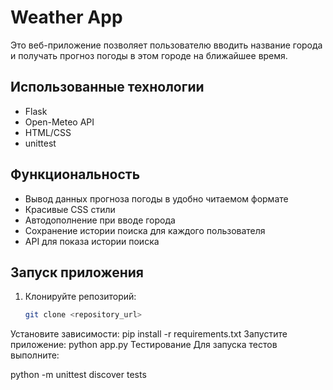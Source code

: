 # Weather App

Это веб-приложение позволяет пользователю вводить название города и получать прогноз погоды в этом городе на ближайшее время.

## Использованные технологии

- Flask
- Open-Meteo API
- HTML/CSS
- unittest

## Функциональность

- Вывод данных прогноза погоды в удобно читаемом формате
- Красивые CSS стили
- Автодополнение при вводе города
- Сохранение истории поиска для каждого пользователя
- API для показа истории поиска

## Запуск приложения

1. Клонируйте репозиторий:
   ```bash
   git clone <repository_url>
Установите зависимости:
pip install -r requirements.txt
Запустите приложение:
python app.py
Тестирование
Для запуска тестов выполните:

python -m unittest discover tests